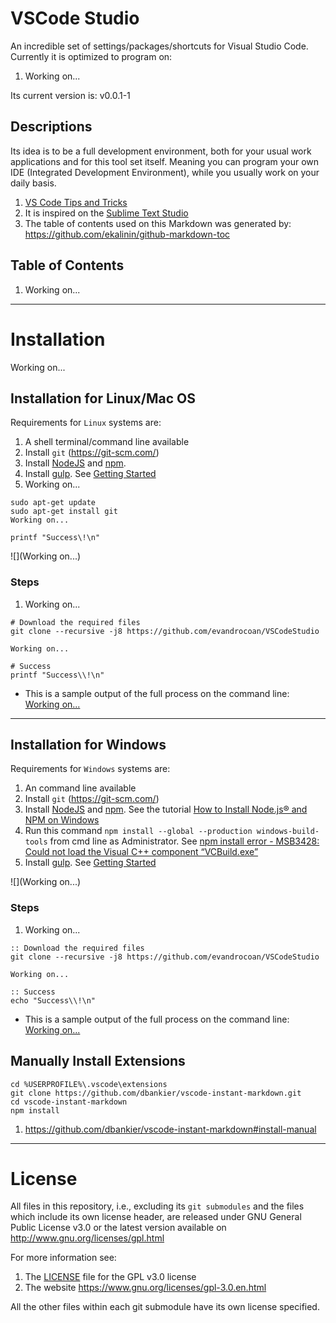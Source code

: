 # VSCode Studio

An incredible set of settings/packages/shortcuts for Visual Studio Code. Currently it is optimized
to program on:

1. Working on...


Its current version is: v0.0.1-1


## Descriptions

Its idea is to be a full development environment, both for your usual work applications and for this
tool set itself. Meaning you can program your own IDE (Integrated Development Environment), while
you usually work on your daily basis.

1. [VS Code Tips and Tricks](https://github.com/Microsoft/vscode-tips-and-tricks)
1. It is inspired on the [Sublime Text Studio](https://github.com/evandrocoan/SublimeTextStudio)
1. The table of contents used on this Markdown was generated by: https://github.com/ekalinin/github-markdown-toc


## Table of Contents

1. Working on...




___
# Installation

Working on...



## Installation for Linux/Mac OS

Requirements for `Linux` systems are:

1. A shell terminal/command line available
1. Install `git` (https://git-scm.com/)
1. Install [NodeJS](https://nodejs.org/en/download/) and [npm](https://www.npmjs.com/get-npm).
1. Install [gulp](https://github.com/gulpjs/gulp). See [Getting
   Started](https://github.com/gulpjs/gulp/blob/master/docs/getting-started.md)
1. Working on...

```shell
sudo apt-get update
sudo apt-get install git
Working on...

printf "Success\!\n"
```

![](Working on...)


### Steps

1. Working on...
```shell
# Download the required files
git clone --recursive -j8 https://github.com/evandrocoan/VSCodeStudio

Working on...

# Success
printf "Success\\!\n"
```

* This is a sample output of the full process on the command line: [Working on...]()




___
## Installation for Windows

Requirements for `Windows` systems are:

1. An command line available
1. Install `git` (https://git-scm.com/)
1. Install [NodeJS](https://nodejs.org/en/download/) and [npm](https://www.npmjs.com/get-npm). See the tutorial [How to Install Node.js® and NPM on Windows](http://blog.teamtreehouse.com/install-node-js-npm-windows)
1. Run this command `npm install --global --production windows-build-tools`  from cmd line as Administrator. See [npm install error - MSB3428: Could not load the Visual C++ component “VCBuild.exe”](https://stackoverflow.com/questions/21658832/npm-install-error-msb3428-could-not-load-the-visual-c-component-vcbuild-ex)
1. Install [gulp](https://github.com/gulpjs/gulp). See [Getting Started](https://github.com/gulpjs/gulp/blob/master/docs/getting-started.md)

![](Working on...)


### Steps

1. Working on...
```batch
:: Download the required files
git clone --recursive -j8 https://github.com/evandrocoan/VSCodeStudio

Working on...

:: Success
echo "Success\\!\n"
```

* This is a sample output of the full process on the command line: [Working on...]()




## Manually Install Extensions

```
cd %USERPROFILE%\.vscode\extensions
git clone https://github.com/dbankier/vscode-instant-markdown.git
cd vscode-instant-markdown
npm install
```

1. https://github.com/dbankier/vscode-instant-markdown#install-manual





___
# License

All files in this repository, i.e., excluding its `git submodules` and the files which include its
own license header, are released under GNU General Public License v3.0 or the latest version
available on http://www.gnu.org/licenses/gpl.html

For more information see:

1. The [LICENSE](LICENSE) file for the GPL v3.0 license
1. The website https://www.gnu.org/licenses/gpl-3.0.en.html

All the other files within each git submodule have its own license specified.




